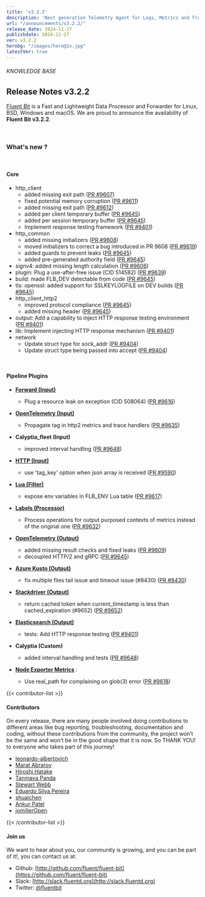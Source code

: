 ```yaml
---
title: 'v3.2.2'
description: 'Next generation Telemetry Agent for Logs, Metrics and Traces. '
url: "/announcements/v3.2.2/"
release_date: 2024-11-27
publishdate: 2024-11-27
ver: v3.2.2
herobg: "/images/hero@2x.jpg"
latestVer: true
---
```


###### KNOWLEDGE BASE

## Release Notes v3.2.2

[Fluent Bit](https://fluentbit.io) is a Fast and Lightweight Data Processor and Forwarder for Linux, BSD, Windows and macOS. We are proud to announce the availability of **Fluent Bit v3.2.2**.

<br>

### What's new ?

<br>

#### Core
- http_client
  - added missing exit path ([PR #9607](https://github.com/fluent/fluent-bit/pull/9607))
  - fixed potential memory corruption ([PR #9611](https://github.com/fluent/fluent-bit/pull/9611))
  - added missing exit path ([PR #9612](https://github.com/fluent/fluent-bit/pull/9612))
  - added per client temporary buffer ([PR #9645](https://github.com/fluent/fluent-bit/pull/9645))
  - added per session temporary buffer ([PR #9645](https://github.com/fluent/fluent-bit/pull/9645))
  - Implement response testing framework ([PR #9401](https://github.com/fluent/fluent-bit/pull/9401))
- http_common
  - added missing initializers ([PR #9608](https://github.com/fluent/fluent-bit/pull/9608))
  - moved initializers to correct a bug introduced in PR 9608 ([PR #9619](https://github.com/fluent/fluent-bit/pull/9619))
  - added guards to prevent leaks ([PR #9645](https://github.com/fluent/fluent-bit/pull/9645))
  - added pre-generated authority field ([PR #9645](https://github.com/fluent/fluent-bit/pull/9645))
- signv4: added missing length calculation ([PR #9606](https://github.com/fluent/fluent-bit/pull/9606))
- plugin: Plug a use-after-free issue (CID 514582) ([PR #9639](https://github.com/fluent/fluent-bit/pull/9639))
- build: made FLB_DEV detectable from code ([PR #9645](https://github.com/fluent/fluent-bit/pull/9645))
- tls: openssl: added support for SSLKEYLOGFILE on DEV builds ([PR #9645](https://github.com/fluent/fluent-bit/pull/9645))
- http_client_http2
  - improved protocol compliance ([PR #9645](https://github.com/fluent/fluent-bit/pull/9645))
  - added missing header ([PR #9645](https://github.com/fluent/fluent-bit/pull/9645))
- output: Add a capability to inject HTTP response testing environment ([PR #9401](https://github.com/fluent/fluent-bit/pull/9401))
- lib: Implement injecting HTTP response mechanism ([PR #9401](https://github.com/fluent/fluent-bit/pull/9401))
- network
  - Update struct type for sock_addr ([PR #9404](https://github.com/fluent/fluent-bit/pull/9404))
  - Update struct type being passed into accept ([PR #9404](https://github.com/fluent/fluent-bit/pull/9404))


<br>

 #### Pipeline Plugins

- **[Forward (Input)](https://docs.fluentbit.io/manual/3.2/pipeline/inputs/forward)**
  - Plug a resource leak on exception (CID 508064) ([PR #9616](https://github.com/fluent/fluent-bit/pull/9616))
- **[OpenTelemetry (Input)](https://docs.fluentbit.io/manual/3.2/pipeline/inputs/opentelemetry)**
  - Propagate tag in http2 metrics and trace handlers ([PR #9635](https://github.com/fluent/fluent-bit/pull/9635))
- **Calyptia_fleet (Input)**
  - improved interval handling ([PR #9648](https://github.com/fluent/fluent-bit/pull/9648))
- **[HTTP (Input)](https://docs.fluentbit.io/manual/3.2/pipeline/inputs/http)**
  - use 'tag_key' option when json array is received ([PR #9590](https://github.com/fluent/fluent-bit/pull/9590))
- **[Lua (Filter)](https://docs.fluentbit.io/manual/3.2/pipeline/filters/lua)**
  - expose env variables in FLB_ENV Lua table ([PR #9617](https://github.com/fluent/fluent-bit/pull/9617))
- **[Labels (Processor)](https://docs.fluentbit.io/manual/3.2/pipeline/processors/labels)**
  - Process operations for output purposed contexts of metrics instead of the original one ([PR #9632](https://github.com/fluent/fluent-bit/pull/9632))
- **[OpenTelemetry (Output)](https://docs.fluentbit.io/manual/3.2/pipeline/outputs/opentelemetry)**
  - added missing result checks and fixed leaks ([PR #9609](https://github.com/fluent/fluent-bit/pull/9609))
  - decoupled HTTP/2 and gRPC ([PR #9645](https://github.com/fluent/fluent-bit/pull/9645))
- **[Azure Kusto  (Output)](https://docs.fluentbit.io/manual/3.2/pipeline/outputs/azure_kusto )**
  - fix multiple files tail issue and timeout issue (#8430) ([PR #8430](https://github.com/fluent/fluent-bit/pull/8430))
- **[Stackdriver (Output)](https://docs.fluentbit.io/manual/3.2/pipeline/outputs/stackdriver)**
  - return cached token when current_timestamp is less than cached_expiration (#9652) ([PR #9652](https://github.com/fluent/fluent-bit/pull/9652))
- **[Elasticsearch (Output)](https://docs.fluentbit.io/manual/3.2/pipeline/outputs/elasticsearch/)**
  - tests: Add HTTP response testing ([PR #9401](https://github.com/fluent/fluent-bit/pull/9401))
- **Calyptia (Custom)**
  - added interval handling and tests ([PR #9648](https://github.com/fluent/fluent-bit/pull/9648))

- **[Node Exporter Metrics](https://docs.fluentbit.io/manual/3.2/pipeline/inputs/node-exporter-metrics/)** :
  - Use real_path for complaining on glob(3) error ([PR #9618](https://github.com/fluent/fluent-bit/pull/9618))


{{< contributor-list >}}

#### Contributors

On every release, there are many people involved doing contributions to different areas like bug reporting, troubleshooting, documentation and coding, without these contributions from the community, the project won’t be the same and won’t be in the good shape that it is now. So THANK YOU! to everyone who takes part of this journey!


- [leonardo-albertovich](https://github.com/leonardo-albertovich)
- [Marat Abrarov](https://github.com/mabrarov)
- [Hiroshi Hatake](https://github.com/cosmo0920)
- [Tanmaya Panda](https://github.com/tanmaya-panda1)
- [Stewart Webb](https://github.com/nuclearpidgeon)
- [Eduardo Silva Pereira](https://github.com/edsiper)
- [shuaichen](https://github.com/shuaich)
- [Ankur Patel](https://github.com/imankurpatel000)
- [jomillerOpen](https://github.com/jomillerOpen)

{{< /contributor-list >}}

#### Join us

We want to hear about you, our community is growing, and you can be part of it!, you can contact us at:

* Github: [http://github.com/fluent/fluent-bit](https://github.com/fluent/fluent-bit)
* Slack: [http://slack.fluentd.org](http://slack.fluentd.org)
* Twitter: [@fluentbit](https://twitter.com/fluentbit)